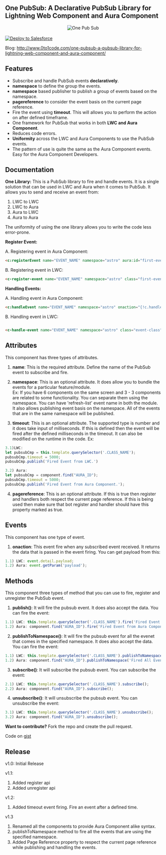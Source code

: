 One PubSub: A Declarative PubSub Library for Lightning Web Component and Aura Component
-------------

<div align="center">
  <img alt="One Pub Sub"
       src="https://raw.githubusercontent.com/TheVishnuKumar/one-pub-sub-lwc/master/one%20pub%20sub.png">
</div>
<br/>
<a href="https://githubsfdeploy.herokuapp.com?owner=TheVishnuKumar&repo=one-pub-sub-lwc">
  <img alt="Deploy to Salesforce"
       src="https://raw.githubusercontent.com/afawcett/githubsfdeploy/master/deploy.png">
</a>

Blog: <a href="http://www.0to1code.com/one-pubsub-a-pubsub-library-for-lightning-web-component-and-aura-component/">http://www.0to1code.com/one-pubsub-a-pubsub-library-for-lightning-web-component-and-aura-component/</a>

Features
-------------
- Subscribe and handle PubSub events **declaratively**.
- **namespace** to define the group the events.
- **namespace** based publisher to publish a group of events based on the namespace.
- **pagereference** to consider the event basis on the current page reference.
- Fire the event using **timeout**. This will allows you to perform the action on after defined timeframe.
- One framework for PubSub that works in both **LWC and Aura Component**.
- Reduces code errors.
- **Uniformity** across the LWC and Aura Components to use the PubSub events.
- The pattern of use is quite the same as the Aura Component events. Easy for the Aura Component Developers.

Documentation
-------------
**One Library:** This is a PubSub library to fire and handle events. It is a single solution that can be used in LWC and Aura when it comes to PubSub. It allows you to send and receive an event from:
1. LWC to LWC
2. LWC to Aura
3. Aura to LWC
4. Aura to Aura

The uniformity of using the one library allows you to write the code less error-prone.

**Register Event:**

A. Registering event in Aura Component:<br/>
```html
<c:registerEvent name="EVENT_NAME" namespace="astro" aura:id="first-event" timeout=1000 pagereference="true"></c:registerEvent>
```

B. Registering event in LWC:<br/>
```html
<c-register-event name="EVENT_NAME" namespace="astro" class="first-event" timeout=1000 pagereference="true"></c-register-event>
```

**Handling Events:**

A. Handling event in Aura Component:<br/>
```html
<c:handleEvent name="EVENT_NAME" namespace="astro" onaction="{!c.handleEvent}" pagereference="true"></c:handleEvent>
```

B. Handling event in LWC:<br/>
```html

<c-handle-event name="EVENT_NAME" namespace="astro" class="event-class" onaction={handleEvent} pagereference="true"></c-handle-event>
```

Attributes
----------
This component has three types of attributes.
1. **name**: This is the required attribute. Define the name of the PubSub event to subscribe and fire.

2. **namespace**: This is an optional attribute. It does allow you to bundle the events for a particular feature/module.<br/>
Ex: If you have 6 components on the same screen and 3 - 3 components are related to some functionality. You can separate them using the namespace. You can have 'refresh-list' event name in both the module.
It also allows publishing event basis on the namespace. All of the events that are in the same namespace will be published.

3. **timeout**: This is an optional attribute. The supported type is number and it does take input of milliseconds. If this is defined then the event will be fired after the defined milliseconds in the timeout. It can also be modified on the runtime in the code.
Ex:
```javascript
3.1)LWC: 
let pubsubCmp = this.template.querySelector('.CLASS_NAME');
pubsubCmp.timeout = 5000;
pubsubCmp.publish('Fired Event from LWC.')
```

```javascript
3.2) Aura: 
let pubsubCmp = component.find("AURA_ID");
pubsubCmp.timeout = 5000;
pubsubCmp.publish('Fired Event from Aura Component.');
```

4. **pagereference**: This is an optional attribute. If this is true then register and handlers both respect the current page reference. If this is being used then make sure that bot register and handler should have this property marked as true.

Events
------
This component has one type of event.
1. **onaction**: This event fire when any subscribed event received. It returns the data that is passed in the event firing.
You can get payload from this:
```javascript
1.1) LWC: event.detail.payload;
1.2) Aura: event.getParam('payload');
```

Methods
----------
This component three types of method that you can use to fire, register and unregister the PubSub event.
1. **publish()**: It will fire the pubsub event. It does also accept the data. You can fire the event:
```javascript
1.1) LWC: this.template.querySelector('.CLASS_NAME').fire('Fired Event from LWC.');
1.2) Aura: component.find("AURA_ID").fire('Fired Event from Aura Component.');
```

2. **publishToNamespace()**: It will fire the pubsub event for all the evenet that comes in the specified namespace. It does also accept the data. You can fire the event:
```javascript
1.1) LWC: this.template.querySelector('.CLASS_NAME').publishToNamespace('Fired All Events from LWC.');
1.2) Aura: component.find("AURA_ID").publishToNamespace('Fired All Events from Aura Component.');
```

3. **subscribe()**: It will subscribe the pubsub event. You can subscribe the event:
```javascript
2.1) LWC: this.template.querySelector('.CLASS_NAME').subscribe();
2.2) Aura: component.find("AURA_ID").subscribe();
```

4. **unsubscribe()**: It will unsubscribe the pubsub event. You can unsubscribe the event:
```javascript
3.1) LWC: this.template.querySelector('.CLASS_NAME').unsubscribe();
3.2) Aura: component.find("AURA_ID").unsubscribe();
```

**Want to contribute?** Fork the repo and create the pull request.

Code on  <a href="https://gist.github.com/TheVishnuKumar/2f7fb4c8dba46142e14342391c56661c">gist</a>

Release
-------------
v1.0: Initial Release

v1.1: 
1. Added register api
1. Added unregister api

v1.2: 
1. Added timeout event firing. Fire an event after a defined time.

v1.3
1. Renamed all the components to provide Aura Component alike syntax.
2. publishToNamespace method to fire all the events that are using the specified namespace.
3. Added Page Reference property to respect the current page reference while publishing and handling the events. 
